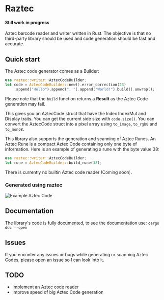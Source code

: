 # Raztec
#### **Still work in progress**

Aztec barcode reader and writer written in Rust.
The objective is that no third-party library should be used and code generation
should be fast and accurate.

## Quick start

The Aztec code generator comes as a Builder:
```Rust
use raztec::writer::AztecCodeBuilder;
let code = AztecCodeBuilder::new().error_correction(23)
    .append("Hello").append(", ").append("World!").build().unwrap();
```
Please note that the `build` function returns a **Result** as the Aztec Code
generation may fail.

This gives you an AztecCode struct that have the Index IndexMut and Display
traits. You can get the current side size with `code.size()`.
You can convert the AztecCode struct into a pixel array using `to_image`,
`to_rgb8` and `to_mono8`.

This library also supports the generation and scanning of Aztec Runes.
An Aztec Rune is a compact Aztec Code containing only one byte of information.
Here is an example of generating a rune with the byte value 38:
```Rust
use raztec::writer::AztecCodeBuilder;
let rune = AztecCodeBuilder::build_rune(38);
```

There is currently no builtin Aztec code reader (Coming soon).

### Generated using raztec

![Example Aztec Code](https://i.imgur.com/HmgLg70.png)

## Documentation

The library's code is fully documented, to see the documentation use:
```cargo doc --open```

## Issues

If you enconter any issues or bugs while generating or scanning Aztec Codes,
please open an issue so I can look into it.

## TODO

- Implement an Aztec code reader
- Improve speed of big Aztec Code generation
